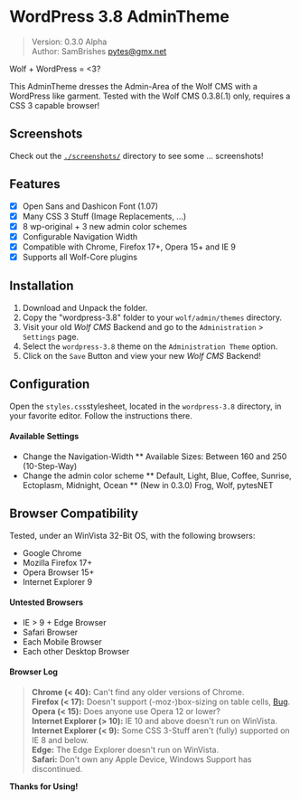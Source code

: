 WordPress 3.8 AdminTheme
===========================
>	Version: 0.3.0 Alpha<br />
>	Author: SamBrishes <pytes@gmx.net>

Wolf + WordPress = <3?

This AdminTheme dresses the Admin-Area of the Wolf CMS with a WordPress like garment. Tested with 
the Wolf CMS 0.3.8(.1) only, requires a CSS 3 capable browser!

## Screenshots
Check out the [```./screenshots/```](https://github.com/SamBrishes/wolfcms-wordpress-admintheme/tree/master/screenshots) 
directory to see some ... screenshots!

## Features
*[x]	Open Sans and Dashicon Font (1.07)
*[x]	Many CSS 3 Stuff (Image Replacements, ...)
*[x]	8 wp-original + 3 new admin color schemes
*[x]	Configurable Navigation Width
*[x]	Compatible with Chrome, Firefox 17+, Opera 15+ and IE 9
*[x]	Supports all Wolf-Core plugins

## Installation
1.	Download and Unpack the folder.
2.	Copy the "wordpress-3.8" folder to your ```wolf/admin/themes``` directory.
3.	Visit your old *Wolf CMS* Backend and go to the ```Administration``` > ```Settings``` page.
4.	Select the ```wordpress-3.8``` theme on the ```Administration Theme``` option.
5.	Click on the ```Save``` Button and view your new *Wolf CMS* Backend!

## Configuration
Open the ```styles.css```stylesheet, located in the ```wordpress-3.8``` directory, in your 
favorite editor. Follow the instructions there.

#### Available Settings
*	Change the Navigation-Width
**	Available Sizes: Between 160 and 250 (10-Step-Way)
*	Change the admin color scheme
**	Default, Light, Blue, Coffee, Sunrise, Ectoplasm, Midnight, Ocean
**	(New in 0.3.0) Frog, Wolf, pytesNET

## Browser Compatibility
Tested, under an WinVista 32-Bit OS, with the following browsers:

*	Google Chrome
*	Mozilla Firefox 17+
*	Opera Browser 15+
*	Internet Explorer 9

#### Untested Browsers
* 	IE > 9 + Edge Browser
* 	Safari Browser
*	Each Mobile Browser
*	Each other Desktop Browser

#### Browser Log
>	**Chrome (< 40):** Can't find any older versions of Chrome.<br />
>	**Firefox (< 17):** Doesn't support (-moz-)box-sizing on table cells, [Bug](https://bugzilla.mozilla.org/show_bug.cgi?id=338554).<br />
>	**Opera (< 15):** Does anyone use Opera 12 or lower?<br />
>	**Internet Explorer (> 10):** IE 10 and above doesn't run on WinVista.<br />
>	**Internet Explorer (< 9):** Some CSS 3-Stuff aren't (fully) supported on IE 8 and below.<br />
>	**Edge:** The Edge Explorer doesn't run on WinVista.<br />
>	**Safari:** Don't own any Apple Device, Windows Support has discontinued.

**Thanks for Using!**